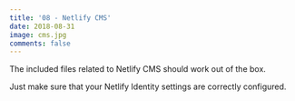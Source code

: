 ```yaml
---
title: '08 - Netlify CMS'
date: 2018-08-31
image: cms.jpg
comments: false
---
```

The included files related to Netlify CMS should work out of the box.

Just make sure that your Netlify Identity settings are correctly configured.
